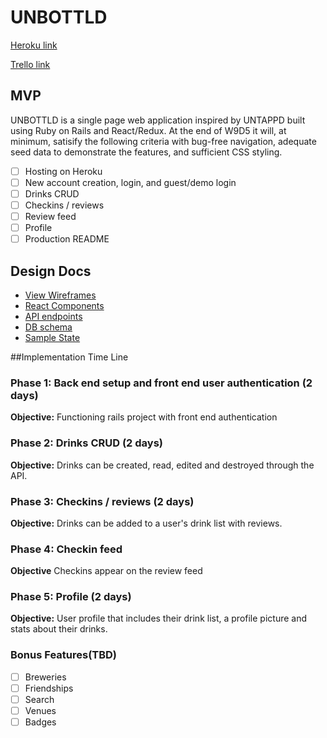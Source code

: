 # UNBOTTLD

[Heroku link][heroku]

[Trello link][trello]

[heroku]: https://unbottld.herokuapp.com/
[trello]: https://trello.com/b/A7XVjaRF/unbottld

## MVP

UNBOTTLD is a single page web application inspired by UNTAPPD built using Ruby on Rails and React/Redux. At the end of W9D5 it will, at minimum, satisify the following criteria with bug-free navigation, adequate seed data to demonstrate the features, and sufficient CSS styling.

- [ ] Hosting on Heroku
- [ ] New account creation, login, and guest/demo login
- [ ] Drinks CRUD
- [ ] Checkins / reviews
- [ ] Review feed
- [ ] Profile
- [ ] Production README

## Design Docs
* [View Wireframes][wireframes]
* [React Components][components]
* [API endpoints][api-endpoints]
* [DB schema][schema]
* [Sample State][sample-state]

[wireframes]: docs/wireframes
[components]: docs/component-hierarchy.md
[sample-state]: docs/sample-state.md
[api-endpoints]: docs/api-endpoints.md
[schema]: docs/schema.md

##Implementation Time Line

### Phase 1: Back end setup and front end user authentication (2 days)

**Objective:** Functioning rails project with front end authentication

### Phase 2: Drinks CRUD (2 days)

**Objective:** Drinks can be created, read, edited and destroyed through the API.

### Phase 3: Checkins / reviews (2 days)

**Objective:** Drinks can be added to a user's drink list with reviews.

### Phase 4: Checkin feed

**Objective** Checkins appear on the review feed

### Phase 5: Profile (2 days)

**Objective:** User profile that includes their drink list, a profile picture and stats about their drinks.



### Bonus Features(TBD)
- [ ] Breweries
- [ ] Friendships
- [ ] Search
- [ ] Venues
- [ ] Badges
